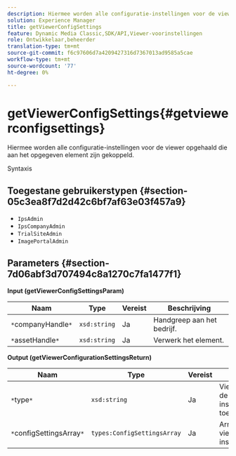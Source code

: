 ```yaml
---
description: Hiermee worden alle configuratie-instellingen voor de viewer opgehaald die aan het opgegeven element zijn gekoppeld.
solution: Experience Manager
title: getViewerConfigSettings
feature: Dynamic Media Classic,SDK/API,Viewer-voorinstellingen
role: Ontwikkelaar,beheerder
translation-type: tm+mt
source-git-commit: f6c97606d7a4209427316d7367013ad9585a5cae
workflow-type: tm+mt
source-wordcount: '77'
ht-degree: 0%

---
```



# getViewerConfigSettings{#getviewerconfigsettings}

Hiermee worden alle configuratie-instellingen voor de viewer opgehaald die aan het opgegeven element zijn gekoppeld.

Syntaxis

## Toegestane gebruikerstypen {#section-05c3ea8f7d2d42c6bf7af63e03f457a9}

* `IpsAdmin`
* `IpsCompanyAdmin`
* `TrialSiteAdmin`
* `ImagePortalAdmin`

## Parameters {#section-7d06abf3d707494c8a1270c7fa1477f1}

**Input (getViewerConfigSettingsParam)**

| Naam | Type | Vereist | Beschrijving |
|---|---|---|---|
| `*`companyHandle`*` | `xsd:string` | Ja | Handgreep aan het bedrijf. |
| `*`assetHandle`*` | `xsd:string` | Ja | Verwerk het element. |

**Output (getViewerConfigurationSettingsReturn)**

| Naam | Type | Vereist | Beschrijving |
|---|---|---|---|
| `*`type`*` | `xsd:string` | Ja | Viewer type waarop de configuratie-instellingen van toepassing zijn. |
| `*`configSettingsArray`*` | `types:ConfigSettingsArray` | Ja | Array met viewerconfiguratie-instellingen. |

